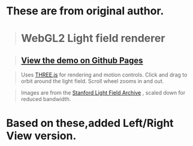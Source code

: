 # These are from original author.
> # WebGL2 Light field renderer



> ## [View the demo on Github Pages](https://hypothete.github.io/lightfield-webgl2/)



> Uses [THREE.js](https://threejs.org/) for rendering and motion controls. Click and drag to orbit around the light field. Scroll wheel zooms in and out.



> Images are from the [Stanford Light Field Archive](http://lightfield.stanford.edu/lfs.html) , scaled down for reduced bandwidth.

# Based on these,added Left/Right View version.